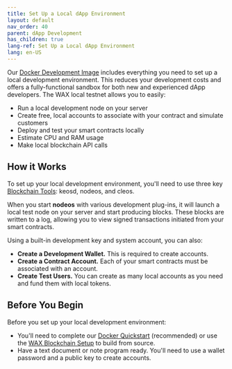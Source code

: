 ```yaml
---
title: Set Up a Local dApp Environment
layout: default
nav_order: 40
parent: dApp Development
has_children: true
lang-ref: Set Up a Local dApp Environment
lang: en-US
---
```


Our [Docker Development Image](/en/dapp-development/docker-setup/) includes everything you need to set up a local development environment. This reduces your development costs and offers a fully-functional sandbox for both new and experienced dApp developers. The WAX local testnet allows you to easily:

- Run a local development node on your server
- Create free, local accounts to associate with your contract and simulate customers
- Deploy and test your smart contracts locally
- Estimate CPU and RAM usage
- Make local blockchain API calls 

## How it Works

To set up your local development environment, you'll need to use three key [Blockchain Tools](/en/tools/blockchain_tools): keosd, nodeos, and cleos.

<!--To get started, you'll need to use three key tools included in the [WAX Blockchain Setup](/en/dapp-development/wax-blockchain-setup/):

- **nodeos:** This is the core WAX node daemon, used to run a local node on your server. **nodeos** can be configured with various plug-ins and options.
- **keosd:** Used to store private keys. This program is automatically started when you initiate **cleos** commands and can start several instances on your local server.
- **cleos:** Used to interact with your local blockchain and manage local wallets and accounts. -->

When you start **nodeos** with various development plug-ins, it will launch a local test node on your server and start producing blocks. These blocks are written to a log, allowing you to view signed transactions initiated from your smart contracts. 

Using a built-in development key and system account, you can also: 

- **Create a Development Wallet.** This is required to create accounts.
- **Create a Contract Account.** Each of your smart contracts must be associated with an account.
- **Create Test Users.** You can create as many local accounts as you need and fund them with local tokens.

## Before You Begin

Before you set up your local development environment:

- You'll need to complete our [Docker Quickstart](/en/dapp-development/docker-setup/) (recommended) or use the [WAX Blockchain Setup](/en/dapp-development/wax-blockchain-setup/) to build from source.
- Have a text document or note program ready. You'll need to use a wallet password and a public key to create accounts. 
